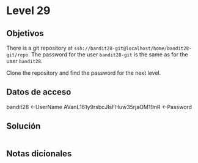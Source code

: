 # Level 29

## Objetivos
There is a git repository at `ssh://bandit28-git@localhost/home/bandit28-git/repo`. The password for the user `bandit28-git` is the same as for the user `bandit28`.

Clone the repository and find the password for the next level.

## Datos de acceso 
bandit28 <-UserName
AVanL161y9rsbcJIsFHuw35rjaOM19nR <-Password

## Solución 
```bash

```

## Notas dicionales